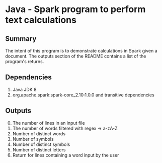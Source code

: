 # Java - Spark program to perform text calculations      

## Summary
The intent of this program is to demonstrate calculations in Spark given a document. 
The outputs section of the README contains a list of the program's returns. 

## Dependencies
1. Java JDK 8
2. org.apache.spark:spark-core_2.10:1.0.0 and transitive dependencies

## Outputs
0. The number of lines in an input file
1. The number of words filtered with regex -> a-zA-Z
2. Number of distinct words
3. Number of symbols
4. Number of distinct symbols
5. Number of distinct letters
6. Return for lines containing a word input by the user 